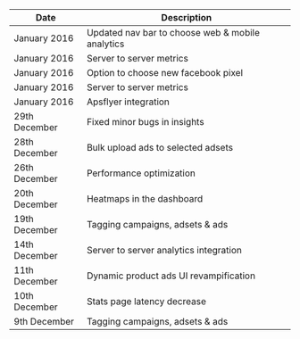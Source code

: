 | Date          	| Description                    						|
|---------------	|-------------------------------------------------------|
| January 2016	 	| Updated nav bar to choose web & mobile analytics		|
| January 2016	 	| Server to server metrics								|
| January 2016	 	| Option to choose new facebook pixel					|
| January 2016	 	| Server to server metrics								|	
| January 2016	 	| Apsflyer integration 									|
| 29th December 	| Fixed minor bugs in insights	 						|
| 28th December 	| Bulk upload ads to selected adsets					|	
| 26th December 	| Performance optimization 								|
| 20th December 	| Heatmaps in the dashboard	 							|
| 19th December		| Tagging campaigns, adsets & ads						|
| 14th December 	| Server to server analytics integration   				|
| 11th December 	| Dynamic product ads UI revampification 				|
| 10th December 	| Stats page latency decrease	 						|
|  9th December		| Tagging campaigns, adsets & ads						|